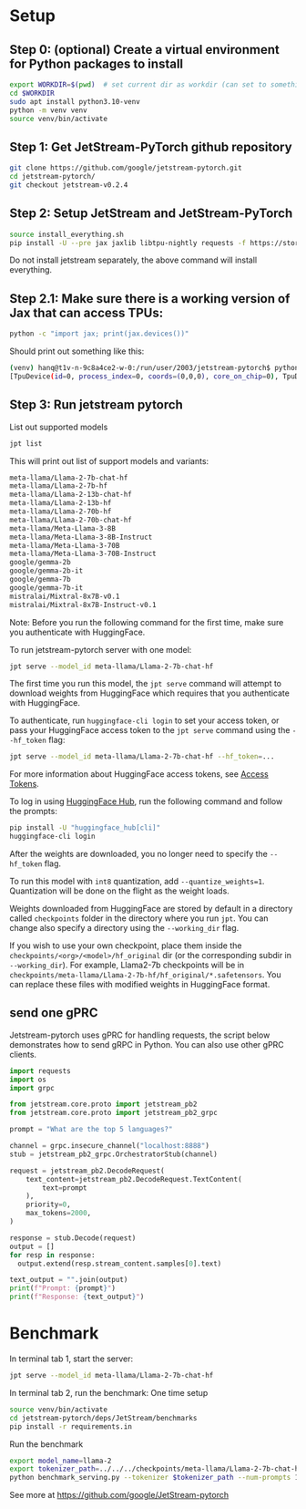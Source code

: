 # Setup

## Step 0: (optional) Create a virtual environment for Python packages to install

```bash
export WORKDIR=$(pwd)  # set current dir as workdir (can set to something else)
cd $WORKDIR
sudo apt install python3.10-venv
python -m venv venv
source venv/bin/activate
```

## Step 1: Get JetStream-PyTorch github repository

```bash
git clone https://github.com/google/jetstream-pytorch.git
cd jetstream-pytorch/
git checkout jetstream-v0.2.4
```

## Step 2: Setup JetStream and JetStream-PyTorch
```bash
source install_everything.sh
pip install -U --pre jax jaxlib libtpu-nightly requests -f https://storage.googleapis.com/jax-releases/jax_nightly_releases.html -f https://storage.googleapis.com/jax-releases/libtpu_releases.html
```


Do not install jetstream separately, the above command will install everything.

## Step 2.1: Make sure there is a working version of Jax that can access TPUs:

```bash
python -c "import jax; print(jax.devices())"
```

Should print out something like this:

```bash
(venv) hanq@t1v-n-9c8a4ce2-w-0:/run/user/2003/jetstream-pytorch$ python -c "import jax; print(jax.devices())"
[TpuDevice(id=0, process_index=0, coords=(0,0,0), core_on_chip=0), TpuDevice(id=1, process_index=0, coords=(1,0,0), core_on_chip=0), TpuDevice(id=2, process_index=0, coords=(0,1,0), core_on_chip=0), TpuDevice(id=3, process_index=0, coords=(1,1,0), core_on_chip=0), TpuDevice(id=4, process_index=0, coords=(0,2,0), core_on_chip=0), TpuDevice(id=5, process_index=0, coords=(1,2,0), core_on_chip=0), TpuDevice(id=6, process_index=0, coords=(0,3,0), core_on_chip=0), TpuDevice(id=7, process_index=0, coords=(1,3,0), core_on_chip=0)]
```


## Step 3: Run jetstream pytorch

List out supported models

```bash
jpt list
```

This will print out list of support models and variants:

```bash
meta-llama/Llama-2-7b-chat-hf
meta-llama/Llama-2-7b-hf
meta-llama/Llama-2-13b-chat-hf
meta-llama/Llama-2-13b-hf
meta-llama/Llama-2-70b-hf
meta-llama/Llama-2-70b-chat-hf
meta-llama/Meta-Llama-3-8B
meta-llama/Meta-Llama-3-8B-Instruct
meta-llama/Meta-Llama-3-70B
meta-llama/Meta-Llama-3-70B-Instruct
google/gemma-2b
google/gemma-2b-it
google/gemma-7b
google/gemma-7b-it
mistralai/Mixtral-8x7B-v0.1
mistralai/Mixtral-8x7B-Instruct-v0.1
```

Note: Before you run the following command for the first time, make sure you
authenticate with HuggingFace. 

To run jetstream-pytorch server with one model:
```bash
jpt serve --model_id meta-llama/Llama-2-7b-chat-hf
```

The first time you run this model, the `jpt serve` command will attempt
to download weights from HuggingFace which requires that you authenticate with
HuggingFace. 

To authenticate, run `huggingface-cli login` to set your access token, or pass 
your HuggingFace access token to the `jpt serve` command using the `--hf_token` 
flag:

```bash
jpt serve --model_id meta-llama/Llama-2-7b-chat-hf --hf_token=...
```

For more information about HuggingFace access tokens, see [Access Tokens](https://huggingface.co/docs/hub/en/security-tokens). 

To log in using [HuggingFace Hub](https://huggingface.co/docs/hub/en/index), 
run the following command and follow the prompts:

```bash
pip install -U "huggingface_hub[cli]"
huggingface-cli login
```

After the weights are downloaded, you no longer need to specify the `--hf_token`
flag.

To run this model with `int8` quantization, add `--quantize_weights=1`.
Quantization will be done on the flight as the weight loads.

Weights downloaded from HuggingFace are stored by default in a directory called
`checkpoints` folder in the directory where you run `jpt`. You can change also
specify a directory using the `--working_dir` flag.

If you wish to use your own checkpoint, place them inside the 
`checkpoints/<org>/<model>/hf_original` dir (or the corresponding subdir in 
`--working_dir`). For example, Llama2-7b checkpoints will be in `checkpoints/meta-llama/Llama-2-7b-hf/hf_original/*.safetensors`. You can replace these files with modified weights in 
HuggingFace format. 

## send one gPRC

Jetstream-pytorch uses gPRC for handling requests, the script below demonstrates how to
send gRPC in Python. You can also use other gPRC clients.

```python
import requests
import os
import grpc

from jetstream.core.proto import jetstream_pb2
from jetstream.core.proto import jetstream_pb2_grpc

prompt = "What are the top 5 languages?"

channel = grpc.insecure_channel("localhost:8888")
stub = jetstream_pb2_grpc.OrchestratorStub(channel)

request = jetstream_pb2.DecodeRequest(
    text_content=jetstream_pb2.DecodeRequest.TextContent(
        text=prompt
    ),
    priority=0,
    max_tokens=2000,
)

response = stub.Decode(request)
output = []
for resp in response:
  output.extend(resp.stream_content.samples[0].text)

text_output = "".join(output)
print(f"Prompt: {prompt}")
print(f"Response: {text_output}")
```

# Benchmark

In terminal tab 1, start the server:
```bash
jpt serve --model_id meta-llama/Llama-2-7b-chat-hf
```

In terminal tab 2, run the benchmark:
One time setup
```bash
source venv/bin/activate
cd jetstream-pytorch/deps/JetStream/benchmarks
pip install -r requirements.in
```

Run the benchmark
```bash
export model_name=llama-2
export tokenizer_path=../../../checkpoints/meta-llama/Llama-2-7b-chat-hf/hf_original/tokenizer.model
python benchmark_serving.py --tokenizer $tokenizer_path --num-prompts 1000  --dataset openorca --save-request-outputs --warmup-mode=sampled --model=$model_name
```

See more at https://github.com/google/JetStream-pytorch
